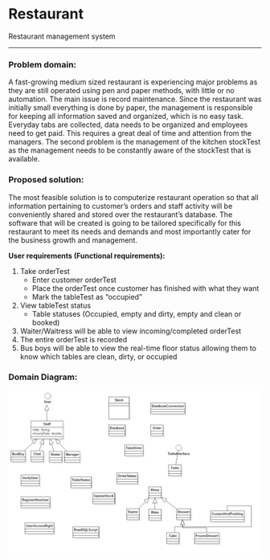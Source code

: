 # Restaurant
Restaurant management system
<hr>

### Problem domain:
A fast-growing medium sized restaurant is experiencing major problems as they are still operated using pen and paper methods, with little or no automation. The main issue is record maintenance. Since the restaurant was initially small everything is done by paper, the management is responsible for keeping all information saved and organized, which is no easy task. Everyday tabs are collected, data needs to be organized and employees need to get paid. This requires a great deal of time and attention from the managers. The second problem is the management of the kitchen stockTest as the management needs to be constantly aware of the stockTest that is available.

### Proposed solution:
The most feasible solution is to computerize restaurant operation so that all information pertaining to customer’s orders and staff activity will be conveniently shared and stored over the restaurant’s database. The software that will be created is going to be tailored specifically for this restaurant to meet its needs and demands and most importantly cater for the business growth and management.

**User requirements (Functional requirements):**
1.	Take orderTest
    - Enter customer orderTest
    - Place the orderTest once customer has finished with what they want
    - Mark the tableTest as “occupied” 
2.	View tableTest status
    - Table statuses (Occupied, empty and dirty, empty and clean or booked)
3.	Waiter/Waitress will be able to view incoming/completed orderTest
4.	The entire orderTest is recorded
5.	Bus boys will be able to view the real-time floor status allowing them to know which tables are clean, dirty, or occupied

### Domain Diagram:
<img src="src/main/java/com/restaurant/Asset/restaurantDomainModel.png" alt="domain model" />
